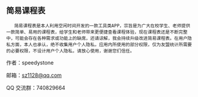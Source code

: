## 简易课程表

    ​	简易课程表是本人利用空闲时间开发的一款工具类APP，宗旨是为广大在校学生、老师提供一款简单、易用的课程表，给学生和老师带来更便捷查看课程体验，现在课程表还是不断完整中，可能会存在各种需求或功能上的缺席，还请谅解，我会持续升级改进简易课程表。在用户隐私方面，本人也承认，绝不收集用户个人隐私，应用内所使用的部分权限，仅为友盟统计所需要的必要权限，不设计用户个人隐私，请放心使用，谢谢您们信任。

作者：speedystone

邮箱：sz1128@qq.com

QQ 交流群：740829664

